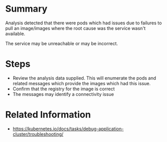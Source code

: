 # Summary
Analysis detected that there were pods which had issues due to failures to pull an image/images where the root cause was the service wasn't available.

The service may be unreachable or may be incorrect.

# Steps
* Review the analysis data supplied. This will enumerate the pods and related messages which provide the images which had this issue.
* Confirm that the registry for the image is correct
* The messages may identify a connectivity issue

# Related Information
* https://kubernetes.io/docs/tasks/debug-application-cluster/troubleshooting/
